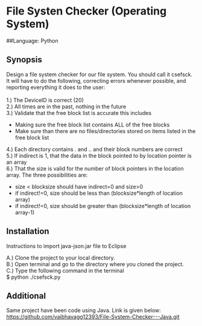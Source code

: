 # File Systen Checker (Operating System)
##Language: Python

## Synopsis

Design a file system checker for our file system.  You should call it csefsck.  It will have to do the following, correcting errors whenever possible, and reporting everything it does to the user:<br>
<br>1.)	The DeviceID is correct (20)<br>
2.)	All times are in the past, nothing in the future<br>
3.)	Validate that the free block list is accurate this includes<br>
  - Making sure the free block list contains ALL of the free blocks<br>
  - Make sure than there are no files/directories stored on items listed in the free block list<br>
  
4.)	Each directory contains . and .. and their block numbers are correct<br>
5.)	If indirect is 1, that the data in the block pointed to by location pointer is an array<br>
6.)	That the size is valid for the number of block pointers in the location array. The three possibilities are:<br>
  - size < blocksize  should have indirect=0 and size>0<br>
  - if indirect!=0, size should be less than (blocksize*length of location array)<br>
  - if indirect!=0, size should be greater than (blocksize*length of location array-1)<br>


## Installation

Instructions to import java-json.jar file to Eclipse
  
   A.) Clone the project to your local directory.<br>
   B.) Open terminal and go to the directory where you cloned the project.<br>
   C.) Type the following command in the terminal<br>
   $ python ./csefsck.py

## Additional
Same project have been code using Java. Link is given below:<br>
https://github.com/vaibhavagg12393/File-System-Checker---Java.git
